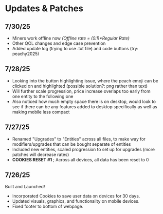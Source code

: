 # Updates & Patches
## 7/30/25
- Miners work offline now  *(Offline rate = (0.1)\*Regular Rate)*
- Other QOL changes and edge case prevention
- Added update log (trying to use .txt file) and code buttons (try: peachy2025)
## 7/28/25
- Looking into the button highlighting issue, where the peach emoji can be clicked on and highlighted (possible solution?: png rather than text)
- Will further scale progression, price increase overlaps too early from one entity to the following one
- Also noticed how much empty space there is on desktop, would look to see if there can be any features added to desktop specifically as well as making mobile less compact
## 7/27/25
- Renamed "Upgrades" to "Entities" across all files, to make way for modifiers/upgrades that can be bought separate of entities
- Included new entities, scaled progression to set up for upgrades (more patches will decrease rates)
- **COOKIES RESET #1** ; Across all devices, all data has been reset to 0
## 7/26/25
Built and Launched!
- Incorporated Cookies to save user data on devices for 30 days.
- Updated visuals, graphics, and functionality on mobile devices.
- Fixed footer to bottom of webpage.
